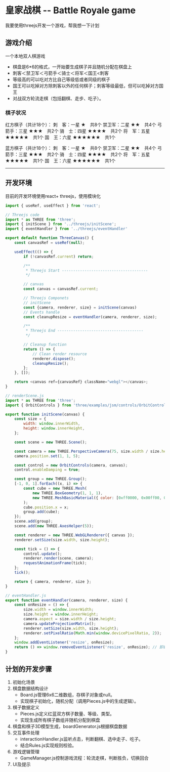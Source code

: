 # 皇家战棋 -- Battle Royale game
我要使用threejs开发一个游戏，帮我想一下计划

## 游戏介绍

一个本地双人棋游戏

- 棋盘是6*6的格式，一开始要生成棋子并且随机分配在棋盘上
- 刺客＜禁卫军＜弓箭手＜骑士＜将军＜国王<刺客
- 等级高的可以吃对方比自己等级低或者同级的棋子
- 国王可以吃掉对方除刺客以外的任何棋子；刺客等级最低，但可以吃掉对方国王
- 对战双方轮流走棋（包括翻棋、走步、吃子）。

### 棋子状况
红方棋子（共计18个）：
刺　客：一星 ★　共8个
禁卫军：二星 ★★　共4个
弓箭手：三星 ★★★　共2个
骑　士：四星 ★★★★　共2个
将　军：五星 ★★★★★　共1个
国　王：六星 ★★★★★★　共1个

蓝方棋子（共计18个）：
刺　客：一星 ★　共8个
禁卫军：二星 ★★　共4个
弓箭手：三星 ★★★　共2个
骑　士：四星 ★★★★　共2个
将　军：五星 ★★★★★　共1个
国　王：六星 ★★★★★★　共1个


---------------

## 开发环境
目前的开发环境使用react+ threejs，使用模块化
```javascript
import { useRef, useEffect } from 'react';

// Threejs code
import * as THREE from 'three';
import { initScene } from '../threejs/initScene';
import { eventHandler } from '../threejs/eventHandler'

export default function ThreeCanvas() {
    const canvasRef = useRef(null);

    useEffect(() => {
        if (!canvasRef.current) return;

        /**
         * Threejs Start --------------------------------------
         */

        // canvas
        const canvas = canvasRef.current;

        // Threejs Componets
        // initScene
        const {camera, renderer, size} = initScene(canvas)
        // Events handle
        const cleanupResize = eventHandler(camera, renderer, size);

        /**
         * Threejs End --------------------------------------
         */

        // Cleanup function
        return () => {
            // Clean render resource
            renderer.dispose();
            cleanupResize();
        };
    }, []);

    return <canvas ref={canvasRef} className="webgl"></canvas>;
}

// renderScene.js
import * as THREE from 'three';
import { OrbitControls } from 'three/examples/jsm/controls/OrbitControls';

export function initScene(canvas) {
    const size = {
        width: window.innerWidth,
        height: window.innerHeight,
    };

    const scene = new THREE.Scene();

    const camera = new THREE.PerspectiveCamera(75, size.width / size.height);
    camera.position.set(1, 1, 5);

    const control = new OrbitControls(camera, canvas);
    control.enableDamping = true;

    const group = new THREE.Group();
    [-1, 0, 1].forEach((x, i) => {
        const cube = new THREE.Mesh(
            new THREE.BoxGeometry(1, 1, 1),
            new THREE.MeshBasicMaterial({ color: [0xff0000, 0x00ff00, 0x0000ff][i] })
        );
        cube.position.x = x;
        group.add(cube);
    });
    scene.add(group);
    scene.add(new THREE.AxesHelper(5));

    const renderer = new THREE.WebGLRenderer({ canvas });
    renderer.setSize(size.width, size.height);

    const tick = () => {
        control.update();
        renderer.render(scene, camera);
        requestAnimationFrame(tick);
    };
    tick();

    return { camera, renderer, size };
}

// eventHandler.js
export function eventHandler(camera, renderer, size) {
    const onResize = () => {
        size.width = window.innerWidth;
        size.height = window.innerHeight;
        camera.aspect = size.width / size.height;
        camera.updateProjectionMatrix();
        renderer.setSize(size.width, size.height);
        renderer.setPixelRatio(Math.min(window.devicePixelRatio, 2));
    };
    window.addEventListener('resize', onResize);
    return () => window.removeEventListener('resize', onResize); // 卸载时清理
}
```


## 计划的开发步骤
1. 初始化场景
2. 棋盘数据结构设计
    - Board.js管理6x6二维数组，存棋子对象或null。
    - 实现棋子初始化，随机分配（调用Pieces.js中的生成逻辑）。
3. 棋子数据定义
    - Pieces.js定义红蓝双方棋子数量、等级、类型。
    - 实现生成所有棋子数组并随机分配到棋盘
4. 棋盘和棋子3D模型生成，boardGenerator.js根据棋盘数据
5. 交互事件处理
    - interactionHandler.js监听点击，判断翻棋、选中走子、吃子。
    - 结合Rules.js实现规则校验。
6. 游戏逻辑管理
    - GameManager.js控制游戏流程：轮流走棋，判断胜负，切换回合
7. UI及提示